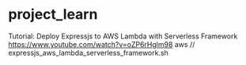 # project_learn

Tutorial: Deploy Expressjs to AWS Lambda with Serverless Framework
https://www.youtube.com/watch?v=oZP6rHglm98
aws // expressjs_aws_lambda_serverless_framework.sh
